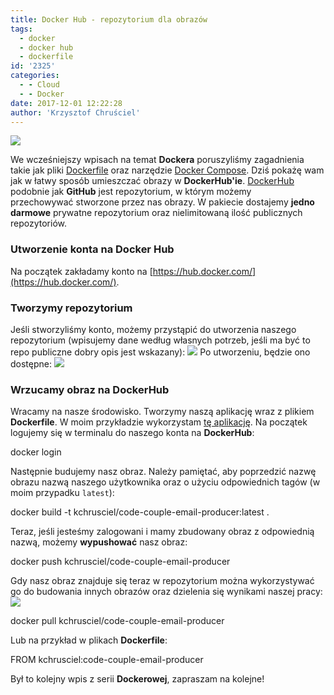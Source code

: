 ```yaml
---
title: Docker Hub - repozytorium dla obrazów
tags:
  - docker
  - docker hub
  - dockerfile
id: '2325'
categories:
  - - Cloud
  - - Docker
date: 2017-12-01 12:22:28
author: 'Krzysztof Chruściel'
---
```


![](https://www.docker.com/sites/default/files/Whale%20Logo332_5.png)

We wcześniejszy wpisach na temat **Dockera** poruszyliśmy zagadnienia takie jak pliki [Dockerfile](http://codecouple.pl/2017/10/13/20-spring-boot-szybki-start-z-dockerem/) oraz narzędzie [Docker Compose](http://codecouple.pl/2017/11/10/docker-compose-odpalamy-wiele-kontenerow/). Dziś pokażę wam jak w łatwy sposób umieszczać obrazy w **DockerHub'ie**. [DockerHub](https://hub.docker.com/) podobnie jak **GitHub** jest repozytorium, w którym możemy przechowywać stworzone przez nas obrazy. W pakiecie dostajemy **jedno darmowe** prywatne repozytorium oraz nielimitowaną ilość publicznych repozytoriów.
<!-- more -->
### Utworzenie konta na Docker Hub

Na początek zakładamy konto na [https://hub.docker.com/](https://hub.docker.com/).

### Tworzymy repozytorium

Jeśli stworzyliśmy konto, możemy przystąpić do utworzenia naszego repozytorium (wpisujemy dane według własnych potrzeb, jeśli ma być to repo publiczne dobry opis jest wskazany): ![](http://codecouple.pl/wp-content/uploads/2017/12/createRepo.png) Po utworzeniu, będzie ono dostępne: ![](http://codecouple.pl/wp-content/uploads/2017/12/createdRepo.png)

### Wrzucamy obraz na DockerHub

Wracamy na nasze środowisko. Tworzymy naszą aplikację wraz z plikiem **Dockerfile**. W moim przykładzie wykorzystam [tę aplikację](https://github.com/kchrusciel/Spring-Boot-Examples/tree/master/spring-boot-docker-compose-example/producer). Na początek logujemy się w terminalu do naszego konta na **DockerHub**:

docker login

Następnie budujemy nasz obraz. Należy pamiętać, aby poprzedzić nazwę obrazu nazwą naszego użytkownika oraz o użyciu odpowiednich tagów (w moim przypadku `latest`):

docker build -t kchrusciel/code-couple-email-producer:latest .

Teraz, jeśli jesteśmy zalogowani i mamy zbudowany obraz z odpowiednią nazwą, możemy **wypushować** nasz obraz:

docker push kchrusciel/code-couple-email-producer

Gdy nasz obraz znajduje się teraz w repozytorium można wykorzystywać go do budowania innych obrazów oraz dzielenia się wynikami naszej pracy: ![](http://codecouple.pl/wp-content/uploads/2017/12/pushedRepo.png)

docker pull kchrusciel/code-couple-email-producer

Lub na przykład w plikach **Dockerfile**:

FROM kchrusciel:code-couple-email-producer

Był to kolejny wpis z serii **Dockerowej**, zapraszam na kolejne!